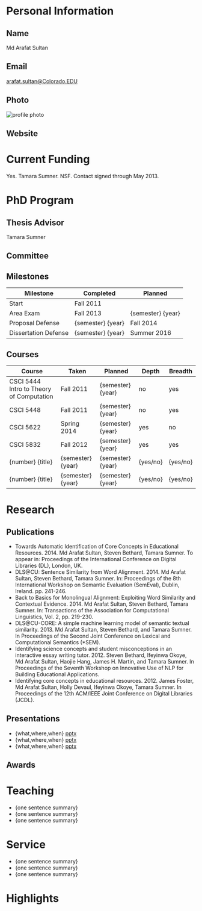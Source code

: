 

# Personal Information

## Name
Md Arafat Sultan

## Email
arafat.sultan@Colorado.EDU

## Photo
![profile photo](files/1MahbcKfDVGEuokHlgfTXuI3trxCCGhwVAoy4pZGBxe8-photo-0.png)

## Website


# Current Funding
Yes. Tamara Sumner. NSF. Contact signed through May 2013.

# PhD Program

## Thesis Advisor
Tamara Sumner

## Committee


## Milestones

| Milestone            | Completed         | Planned           |         
| -------------------- | ----------------- | ----------------- |
| Start                |     Fall 2011     |                   |
| Area Exam            | Fall 2013         | {semester} {year} |
| Proposal Defense     | {semester} {year} | Fall 2014         |
| Dissertation Defense | {semester} {year} | Summer 2016       |

## Courses

| Course           | Taken             | Planned            | Depth    | Breadth | 
| ---------------- | ----------------- | ------------------ | -------- | ------- |
| CSCI 5444 Intro to Theory of Computation | Fall 2011 | {semester} {year}  | no | yes |
| CSCI 5448        | Fall 2011         | {semester} {year}  | no       | yes     |
| CSCI 5622        | Spring 2014       | {semester} {year}  | yes      | no      |
| CSCI 5832        | Fall 2012         | {semester} {year}  | yes      | yes     |
| {number} {title} | {semester} {year} | {semester} {year}  | {yes/no} | {yes/no}|
| {number} {title} | {semester} {year} | {semester} {year}  | {yes/no} | {yes/no}|

# Research

## Publications


* Towards Automatic Identification of Core Concepts in Educational Resources. 2014. Md Arafat Sultan, Steven Bethard, Tamara Sumner. To appear in: Proceedings of the International Conference on Digital Libraries (DL), London, UK.
* DLS@CU: Sentence Similarity from Word Alignment. 2014. Md Arafat Sultan, Steven Bethard, Tamara Sumner. In: Proceedings of the 8th International Workshop on Semantic Evaluation (SemEval), Dublin, Ireland. pp. 241-246.
* Back to Basics for Monolingual Alignment: Exploiting Word Similarity and Contextual Evidence. 2014. Md Arafat Sultan, Steven Bethard, Tamara Sumner. In: Transactions of the Association for Computational Linguistics, Vol. 2, pp. 219-230.
* DLS@CU-CORE: A simple machine learning model of semantic textual similarity. 2013. Md Arafat Sultan, Steven Bethard, and Tamara Sumner. In Proceedings of the Second Joint Conference on Lexical and Computational Semantics (*SEM).
* Identifying science concepts and student misconceptions in an interactive essay writing tutor. 2012. Steven Bethard, Ifeyinwa Okoye, Md Arafat Sultan, Haojie Hang, James H. Martin, and Tamara Sumner.  In Proceedings of the Seventh Workshop on Innovative Use of NLP for Building Educational Applications.
* Identifying core concepts in educational resources. 2012. James Foster, Md Arafat Sultan, Holly Devaul, Ifeyinwa Okoye, Tamara Sumner. In Proceedings of the 12th ACM/IEEE Joint Conference on Digital Libraries (JCDL).



## Presentations

* {what,where,when} [pptx](files/presentation-file.pptx)
* {what,where,when} [pptx](files/presentation-file.pptx)
* {what,where,when} [pptx](files/presentation-file.pptx)
      
## Awards


# Teaching

* {one sentence summary}
* {one sentence summary}
* {one sentence summary}

# Service

* {one sentence summary}
* {one sentence summary}
* {one sentence summary}

# Highlights

